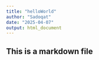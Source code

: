 ```yaml
---
title: "helloWorld"
author: "Sadoqat"
date: "2025-04-07"
output: html_document
---
```


## This is a markdown file